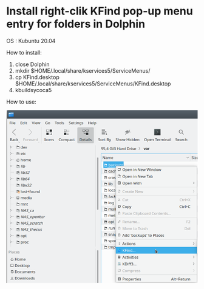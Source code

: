 # Install right-clik KFind pop-up menu entry for folders in Dolphin

OS  : Kubuntu 20.04


How to install:

1. close Dolphin
2. mkdir $HOME/.local/share/kservices5/ServiceMenus/
3. cp KFind.desktop $HOME/.local/share/kservices5/ServiceMenus/KFind.desktop
4. kbuildsycoca5


How to use:

![](KFind.png)
